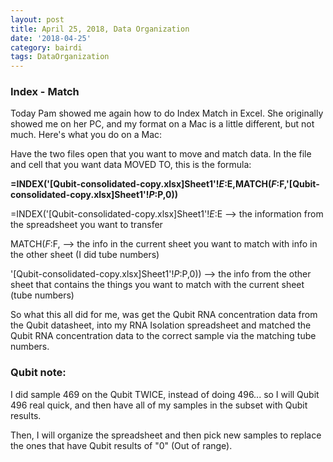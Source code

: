 ```yaml
---
layout: post
title: April 25, 2018, Data Organization
date: '2018-04-25'
category: bairdi
tags: DataOrganization
---
```


### Index - Match

Today Pam showed me again how to do Index Match in Excel. She originally showed me on her PC, and my format on a Mac is a little different, but not much. Here's what you do on a Mac:

Have the two files open that you want to move and match data. 
In the file and cell that you want data MOVED TO, this is the formula:

**=INDEX('[Qubit-consolidated-copy.xlsx]Sheet1'!$E:$E,MATCH($F:$F,'[Qubit-consolidated-copy.xlsx]Sheet1'!$P:$P,0))**

=INDEX('[Qubit-consolidated-copy.xlsx]Sheet1'!$E:$E --> the information from the spreadsheet you want to transfer

MATCH($F:$F, --> the info in the current sheet you want to match with info in the other sheet (I did tube numbers)

'[Qubit-consolidated-copy.xlsx]Sheet1'!$P:$P,0)) --> the info from the other sheet that contains the things you want to match with the current sheet (tube numbers)


So what this all did for me, was get the Qubit RNA concentration data from the Qubit datasheet, into my RNA Isolation spreadsheet and matched the Qubit RNA concentration data to the correct sample via the matching tube numbers. 

### Qubit note:

I did sample 469 on the Qubit TWICE, instead of doing 496... so I will Qubit 496 real quick, and then have all of my samples in the subset with Qubit results.

Then, I will organize the spreadsheet and then pick new samples to replace the ones that have Qubit results of "0" (Out of range). 
